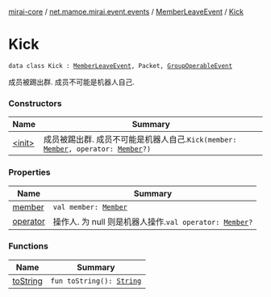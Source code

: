 [mirai-core](../../../index.md) / [net.mamoe.mirai.event.events](../../index.md) / [MemberLeaveEvent](../index.md) / [Kick](./index.md)

# Kick

`data class Kick : `[`MemberLeaveEvent`](../index.md)`, Packet, `[`GroupOperableEvent`](../../-group-operable-event/index.md)

成员被踢出群. 成员不可能是机器人自己.

### Constructors

| Name | Summary |
|---|---|
| [&lt;init&gt;](-init-.md) | 成员被踢出群. 成员不可能是机器人自己.`Kick(member: `[`Member`](../../../net.mamoe.mirai.contact/-member/index.md)`, operator: `[`Member`](../../../net.mamoe.mirai.contact/-member/index.md)`?)` |

### Properties

| Name | Summary |
|---|---|
| [member](member.md) | `val member: `[`Member`](../../../net.mamoe.mirai.contact/-member/index.md) |
| [operator](operator.md) | 操作人. 为 null 则是机器人操作.`val operator: `[`Member`](../../../net.mamoe.mirai.contact/-member/index.md)`?` |

### Functions

| Name | Summary |
|---|---|
| [toString](to-string.md) | `fun toString(): `[`String`](https://kotlinlang.org/api/latest/jvm/stdlib/kotlin/-string/index.html) |
